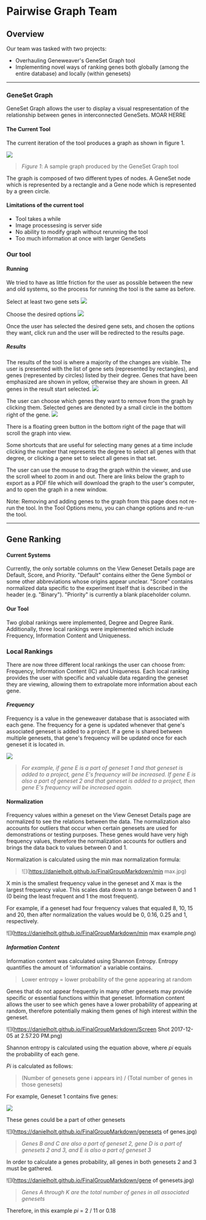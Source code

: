 # Pairwise Graph Team

## Overview

Our team was tasked with two projects:

* Overhauling Geneweaver's GeneSet Graph tool
* Implementing novel ways of ranking genes both globally (among the entire database) and locally (within genesets)

---

### GeneSet Graph

GeneSet Graph allows the user to display a visual respresentation of the relationship between genes in interconnected GeneSets. MOAR HERRE

#### The Current Tool

The current iteration of the tool produces a graph as shown in figure 1. 

![](https://danielholt.github.io/FinalGroupMarkdown/GeneSet_Graph_1.png)
> *Figure 1*: A sample graph produced by the GeneSet Graph tool


The graph is composed of two different types of nodes. A GeneSet node which is represented by a rectangle and a Gene node which is represented by a green circle. 

#### Limitations of the current tool

* Tool takes a while
* Image processesing is server side
* No ability to modify graph without rerunning the tool
* Too much information at once with larger GeneSets

### Our tool



#### Running

We tried to have as little friction for the user as possible between the new and old systems, so the process for running the tool is the same as before.

Select at least two gene sets
![](https://danielholt.github.io/FinalGroupMarkdown/selectGeneSets.png)


Choose the desired options
![](https://danielholt.github.io/FinalGroupMarkdown/chooseOptions.png)


Once the user has selected the desired gene sets, and chosen the options they want, click run and the user will be redirected to the results page.


##### Results

The results of the tool is where a majority of the changes are visible. The user is presented with the list of gene sets (represented by rectangles), and genes (represented by circles) listed by their degree. Genes that have been emphasized are shown in yellow, otherwise they are shown in green. All genes in the result start selected.
![](https://danielholt.github.io/FinalGroupMarkdown/results.png)

The user can choose which genes they want to remove from the graph by clicking them. Selected genes are denoted by a small circle in the bottom right of the gene.
![](https://danielholt.github.io/FinalGroupMarkdown/someSelected.png)

There is a floating green button in the bottom right of the page that will scroll the graph into view.

Some shortcuts that are useful for selecting many genes at a time include clicking the number that represents the degree to select all genes with that degree, or clicking a gene set to select all genes in that set.

The user can use the mouse to drag the graph within the viewer, and use the scroll wheel to zoom in and out. There are links below the graph to export as a PDF file which will download the graph to the user's computer, and to open the graph in a new window.

Note: Removing and adding genes to the graph from this page does not re-run the tool. In the Tool Options menu, you can change options and re-run the tool.

---

## Gene Ranking

#### Current Systems
Currently, the only sortable columns on the View Geneset Details page are Default, Score, and Priority. "Default" contains either the Gene Symbol or some other abbreviations whose origins appear unclear. "Score" contains normalized data specific to the experiment itself that is described in the header (e.g. "Binary"). "Priority" is currently a blank placeholder column.

#### Our Tool
Two global rankings were implemented, Degree and Degree Rank. Additionally, three local rankings were implemented which include Frequency, Information Content and Uniqueness.

### **Local Rankings**

There are now three different local rankings the user can choose from: Frequency, Information Content (IC) and Uniqueness. Each local ranking provides the user with specific and valuable data regarding the geneset they are viewing, allowing them to extrapolate more information about each gene.

#### **_Frequency_**

Frequency is a value in the geneweaver database that is associated with each gene. The frequency for a gene is updated whenever that gene's associated geneset is added to a project. If a gene is shared between multiple genesets, that gene's frequency will be updated once for each geneset it is located in.

![](https://danielholt.github.io/FinalGroupMarkdown/frequency.jpg)

> _For example, if gene E is a part of geneset 1 and that geneset is added to a project, gene E's frequency will be increased. If gene E is also a part of geneset 2 and that geneset is added to a project, then gene E's frequency will be increased again._

#### Normalization
Frequency values within a geneset on the View Geneset Details page are normalized to see the relations between the data. The normalization also accounts for outliers that occur when certain genesets are used for demonstrations or testing purposes. These genes would have very high frequency values, therefore the normalization accounts for outliers and brings the data back to values between 0 and 1.

Normalization is calculated using the min max normalization formula:

> ![](https://danielholt.github.io/FinalGroupMarkdown/min max.jpg)

X min is the smallest frequency value in the geneset and X max is the largest frequency value. This scales data down to a range between 0 and 1 (0 being the least frequent and 1 the most frequent).

For example, if a geneset had four frequency values that equaled 8, 10, 15 and 20, then after normalization the values would be 0, 0.16, 0.25 and 1, respectively.

![](https://danielholt.github.io/FinalGroupMarkdown/min max example.png)

#### **_Information Content_**

Information content was calculated using Shannon Entropy. Entropy quantifies the amount of 'information' a variable contains.
> Lower entropy = lower probability of the gene appearing at random

Genes that do not appear frequently in many other genesets may provide specific or essential functions within that geneset. Information content allows the user to see which genes have a lower probability of appearing at random, therefore potentially making them genes of high interest within the geneset.

![](https://danielholt.github.io/FinalGroupMarkdown/Screen Shot 2017-12-05 at 2.57.20 PM.png)

Shannon entropy is calculated using the equation above, where _pi_ equals the probability of each gene.

_Pi_ is calculated as follows:

> (Number of genesets gene i appears in) / (Total number of genes in those genesets)


For example, Geneset 1 contains five genes:

![](https://danielholt.github.io/FinalGroupMarkdown/gene2.jpg)

These genes could be a part of other genesets

![](https://danielholt.github.io/FinalGroupMarkdown/genesets of genes.jpg)

> _Genes B and C are also a part of geneset 2, gene D is a part of genesets 2 and 3, and E is also a part of geneset 3_

In order to calculate a genes probability, all genes in both genesets 2 and 3 must be gathered.

![](https://danielholt.github.io/FinalGroupMarkdown/gene of genesets.jpg)

> _Genes A through K are the total number of genes in all associated genesets_

Therefore, in this example _pi_ = 2 / 11 or 0.18
